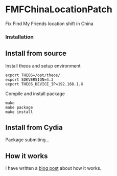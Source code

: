 FMFChinaLocationPatch
=====================

Fix Find My Friends location shift in China

### Installation

## Install from source

Install theos and setup environment

    export THEOS=/opt/theos/
    export SDKVERSION=4.3
    export THEOS_DEVICE_IP=192.168.1.X


Compile and install package

    make
    make package
    make install

## Install from Cydia

Package submiting...

## How it works

I have written a [blog post][post] about how it works.



[post]: http://weishi.github.io/blog/2013/07/19/fixing-find-my-friends-location-shift-in-china/
